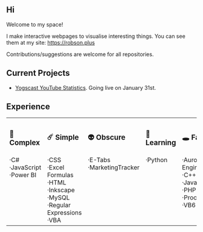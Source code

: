## Hi

Welcome to my space!

I make interactive webpages to visualise interesting things. You can see them at my site: https://robson.plus

Contributions/suggestions are welcome for all repositories.

## Current Projects

* <a href="https://github.com/Robson/Yogscast-YouTube-Statistics">Yogscast YouTube Statistics</a>. Going live on January 31st. 

## Experience

<table><tr><th align="left">
  
### 🌌 Complex

</th><th align="left">
  
### ☄️ Simple

</th><th align="left">
  
### 👽 Obscure

</th><th align="left">
  
### 🚀 Learning

</th><th align="left">
  
### 🕳️ Fading

</th>
</tr>
<tr valign="top">
<td>·C#<br>·JavaScript<br>·Power BI</td>
<td>·CSS<br>·Excel Formulas<br>·HTML<br>·Inkscape<br>·MySQL<br>·Regular Expressions<br>·VBA</td>
<td>·E-Tabs<br>·MarketingTracker</td>
<td>·Python</td>
<td>·Aurora Engine<br>·C++<br>·Java<br>·PHP<br>·Processing<br>·VB6</td>
</tr>
</table>    

<!--
| 🌌 Complex | ☄️ Simple | 👽 Obscure | 🚀 Learning | 🕳️ Fading |
| :--- | :--- | :--- | :--- | :--- |
| C#<br>JavaScript<br>Power BI | CSS<br>Excel Formulas<br>HTML<br>Inkscape<br>MySQL<br>Regular Expressions<br>VBA | E-Tabs<br>MarketingTracker | Python | Aurora Engine<br>C++<br>Java<br>PHP<br>Processing<br>VB6 |
-->

<!--
**Robson/robson** is a ✨ _special_ ✨ repository because its `README.md` (this file) appears on your GitHub profile.

Here are some ideas to get you started:

- 🔭 I’m currently working on ...
- 🌱 I’m currently learning ...
- 👯 I’m looking to collaborate on ...
- 🤔 I’m looking for help with ...
- 💬 Ask me about ...
- 📫 How to reach me: ...
- 😄 Pronouns: ...
- ⚡ Fun fact: ...
-->
